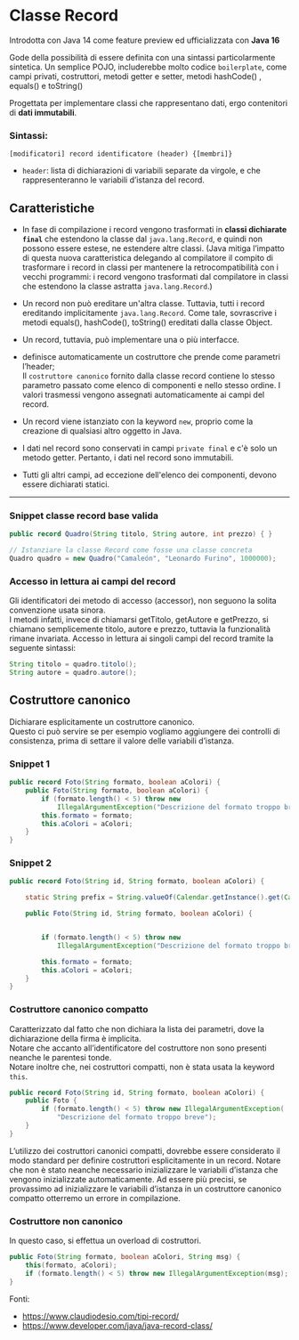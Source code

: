 # Classe Record

Introdotta con Java 14 come feature preview ed ufficializzata con **Java 16**

Gode della possibilità di essere definita con una sintassi particolarmente sintetica. 
Un semplice POJO, includerebbe molto codice `boilerplate`, come campi privati, costruttori, metodi getter e setter, metodi hashCode() , equals() e toString()

Progettata per implementare classi che rappresentano dati, ergo contenitori di **dati immutabili**.

### Sintassi:
`[modificatori] record identificatore (header) {[membri]}`
- `header`: lista di dichiarazioni di variabili separate da virgole, e che rappresenteranno le variabili d’istanza del record.

## Caratteristiche
- In fase di compilazione i record vengono trasformati in **classi dichiarate `final`** che estendono la classe dal `java.lang.Record`, e quindi non possono essere estese, ne estendere altre classi. (Java mitiga l’impatto di questa nuova caratteristica delegando al compilatore il compito di trasformare i record in classi per mantenere la retrocompatibilità con i vecchi programmi: i record vengono trasformati dal compilatore in classi che estendono la classe astratta `java.lang.Record`.)

- Un record non può ereditare un'altra classe. Tuttavia, tutti i record ereditando implicitamente `java.lang.Record`. Come tale, sovrascrive i metodi equals(), hashCode(), toString() ereditati dalla classe Object.

- Un record, tuttavia, può implementare una o più interfacce.

- definisce automaticamente un costruttore che prende come parametri l’header;  
Il `costruttore canonico` fornito dalla classe record contiene lo stesso parametro passato come elenco di componenti e nello stesso ordine. I valori trasmessi vengono assegnati automaticamente ai campi del record.

- Un record viene istanziato con la keyword `new`, proprio come la creazione di qualsiasi altro oggetto in Java.

- I dati nel record sono conservati in campi `private final` ​​e c'è solo un metodo getter. Pertanto, i dati nel record sono immutabili.

- Tutti gli altri campi, ad eccezione dell'elenco dei componenti, devono essere dichiarati statici.

---

### Snippet classe record base valida
```java
public record Quadro(String titolo, String autore, int prezzo) { }

// Istanziare la classe Record come fosse una classe concreta
Quadro quadro = new Quadro("Camaleón", "Leonardo Furino", 1000000);
```

### Accesso in lettura ai campi del record
Gli identificatori dei metodo di accesso (accessor), non seguono la solita convenzione usata sinora.  
I metodi infatti, invece di chiamarsi getTitolo, getAutore e getPrezzo, si chiamano semplicemente titolo, autore e prezzo, tuttavia la funzionalità rimane invariata.
Accesso in lettura ai singoli campi del record tramite la seguente sintassi:
```java
String titolo = quadro.titolo();
String autore = quadro.autore();
```

## Costruttore canonico
Dichiarare esplicitamente un costruttore canonico.  
Questo ci può servire se per esempio vogliamo aggiungere dei controlli di consistenza, prima di settare il valore delle variabili d’istanza. 

### Snippet 1
```java
public record Foto(String formato, boolean aColori) {
    public Foto(String formato, boolean aColori) {
        if (formato.length() < 5) throw new 
            IllegalArgumentException("Descrizione del formato troppo breve");
        this.formato = formato;
        this.aColori = aColori;
    }
}
```

### Snippet 2
```java
public record Foto(String id, String formato, boolean aColori) {

    static String prefix = String.valueOf(Calendar.getInstance().get(Calendar.YEAR)) + String.valueOf(Calendar.getInstance().get(Calendar.MONTH)+1);

    public Foto(String id, String formato, boolean aColori) {


        if (formato.length() < 5) throw new 
            IllegalArgumentException("Descrizione del formato troppo breve");

        this.formato = formato;
        this.aColori = aColori;
    }
}
```

### Costruttore canonico compatto
Caratterizzato dal fatto che non dichiara la lista dei parametri, dove la dichiarazione della firma è implicita.  
Notare che accanto all’identificatore del costruttore non sono presenti neanche le parentesi tonde.  
Notare inoltre che, nei costruttori compatti, non è stata usata la keyword `this`.
```java
public record Foto(String id, String formato, boolean aColori) {
    public Foto {
        if (formato.length() < 5) throw new IllegalArgumentException(
            "Descrizione del formato troppo breve");
    }
}
```
L’utilizzo dei costruttori canonici compatti, dovrebbe essere considerato il modo standard per definire costruttori esplicitamente in un record. Notare che non è stato neanche necessario inizializzare le variabili d’istanza che vengono inizializzate automaticamente. Ad essere più precisi, se provassimo ad inizializzare le variabili d’istanza in un costruttore canonico compatto otterremo un errore in compilazione.

### Costruttore non canonico
In questo caso, si effettua un overload di costruttori.
```java
public Foto(String formato, boolean aColori, String msg) {
    this(formato, aColori);
    if (formato.length() < 5) throw new IllegalArgumentException(msg);
}
```

Fonti:
- https://www.claudiodesio.com/tipi-record/
- https://www.developer.com/java/java-record-class/